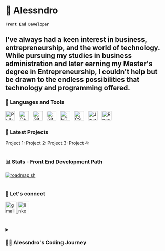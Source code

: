 # 👾 Alessndro

**`Front End Developer`**

I've always had a keen interest in business, entrepreneurship, and the world of technology. While pursuing my studies in business administration and later earning my Master's degree in Entrepreneurship, I couldn't help but be drawn to the endless possibilities that technology and programming offered.
---

### 🧰 Languages and Tools

<img align="left" alt="Python" width="30px" style="padding-right:10px;" src="https://cdn.jsdelivr.net/gh/devicons/devicon/icons/python/python-plain.svg" />
<img align="left" alt="C++" width="30px" style="padding-right:10px;" src="https://cdn.jsdelivr.net/gh/devicons/devicon/icons/cplusplus/cplusplus-line.svg" />
<img align="left" alt="Git" width="30px" style="padding-right:10px;" src="https://cdn.jsdelivr.net/gh/devicons/devicon/icons/git/git-original.svg" />
<img align="left" alt="GitHub" width="30px" style="padding-right:10px;" src="https://cdn.jsdelivr.net/gh/devicons/devicon/icons/github/github-original.svg" />
<img align="left" alt="HTML" width="30px" style="padding-right:10px;" src="https://cdn.jsdelivr.net/gh/devicons/devicon/icons/html5/html5-plain.svg" />
<img align="left" alt="CSS" width="30px" style="padding-right:10px;" src="https://cdn.jsdelivr.net/gh/devicons/devicon/icons/css3/css3-plain.svg" />
<img align="left" alt="JavaScript" width="30px" style="padding-right:10px;" src="https://cdn.jsdelivr.net/gh/devicons/devicon/icons/javascript/javascript-plain.svg" />
<img align="left" alt="React" width="30px" style="padding-right:10px;" src="https://cdn.jsdelivr.net/gh/devicons/devicon/icons/react/react-original.svg" />
<br />

#

### 🔨 Latest Projects

<!-- BEGIN YOUTUBE-CARDS -->
Project 1:
Project 2:
Project 3:
Project 4:

<!-- END YOUTUBE-CARDS -->

#

### 📊 Stats - Front End Development Path

[![roadmap.sh](https://api.roadmap.sh/v1-badge/tall/64f9becf5ce9f4ca589e6d6f?variant=dark)](https://roadmap.sh)

# 

### 🦜 Let's connect

  <a href="mailto:alessandrodegenkamp@hotmail.com" target="_blank">
    <img src="https://img.shields.io/static/v1?message=Email&logo=gmail&label=&color=D14836&logoColor=white&labelColor=&style=for-the-badge" height="35" alt="gmail logo"  />
  </a>
  <a href="https://nl.linkedin.com/in/alessandro-degenkamp-390a231b5" target="_blank">
    <img src="https://img.shields.io/static/v1?message=LinkedIn&logo=linkedin&label=&color=0077B5&logoColor=white&labelColor=&style=for-the-badge" height="35" alt="linkedin logo"  />
  </a>

# 

<details>
 <summary><h3>👨‍💻 Alessndro's Coding Journey</h3></summary>

I've always had a keen interest in business, entrepreneurship, and the world of technology. While pursuing my studies in business administration and later earning my Master's degree in Entrepreneurship, I couldn't help but be drawn to the endless possibilities that technology and programming offered.

My first real interaction with coding happened during my time at the University of Amsterdam (UvA), where I embarked on a minor in Programming. After graduating with my Bachelor's and Master's degrees, I decided to take a brief hiatus from studying to explore the world and immerse myself in different cultures. I spent an incredible 8 months traveling through Asia, soaking in the sights, sounds, and inspirations from all corners of the globe.

During my travels, I realized that my passion for coding and web development was still very much alive and that I wanted to pursue it further. The dynamic world of front-end web development, in particular, captured my imagination.
And so, I returned from my adventures in Asia with a renewed sense of purpose. I embarked on a journey to learn and master front-end web development.

[website]: -
